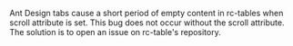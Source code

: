 Ant Design tabs cause a short period of empty content in rc-tables when scroll attribute is set. This bug does not occur without the scroll attribute. The solution is to open an issue on rc-table's repository.
